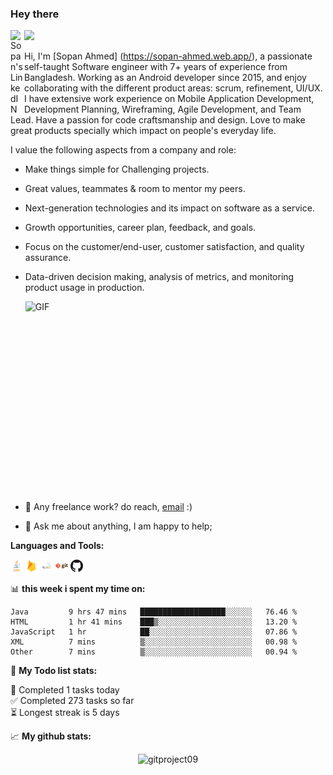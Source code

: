 ### Hey there 

<a href="https://www.linkedin.com/in/sopan-ahmed-abaa8714a/">
  <img align="left" alt="Sopan's LinkedIN" width="22px" src="https://raw.githubusercontent.com/peterthehan/peterthehan/master/assets/linkedin.svg" />
</a>

![](https://visitor-badge.glitch.me/badge?page_id=gitproject09.visitor-badge)

Hi, I'm [Sopan Ahmed] (https://sopan-ahmed.web.app/), a passionate self-taught Software engineer with 7+ years of experience from Bangladesh. Working as an Android developer since 2015, and enjoy collaborating with the different product areas: scrum, refinement, UI/UX. I have extensive work experience on Mobile Application Development, Development Planning, Wireframing, Agile Development, and Team Lead. Have a passion for code craftsmanship and design. Love to make great products specially which impact on people's everyday life.

I value the following aspects from a company and role:
- Make things simple for Challenging projects.
- Great values, teammates & room to mentor my peers.
- Next-generation technologies and its impact on software as a service.
- Growth opportunities, career plan, feedback, and goals.
- Focus on the customer/end-user, customer satisfaction, and quality assurance.
- Data-driven decision making, analysis of metrics, and monitoring product usage in production.

  <img align="right" alt="GIF" src="https://github.com/abhisheknaiidu/abhisheknaiidu/blob/master/code.gif?raw=true" width="500" height="320" />
  
- 💼 Any freelance work? do reach, [email](mailto:spn.ahmed92@gmail.com) :)
- 💬 Ask me about anything, I am happy to help;

**Languages and Tools:**  

<code><img height="20" src="https://raw.githubusercontent.com/github/explore/80688e429a7d4ef2fca1e82350fe8e3517d3494d/topics/java/java.png"></code>
<code><img height="20" src="https://raw.githubusercontent.com/github/explore/80688e429a7d4ef2fca1e82350fe8e3517d3494d/topics/firebase/firebase.png"></code>
<code><img height="20" src="https://raw.githubusercontent.com/github/explore/80688e429a7d4ef2fca1e82350fe8e3517d3494d/topics/mysql/mysql.png"></code>
<code><img height="20" src="https://raw.githubusercontent.com/github/explore/80688e429a7d4ef2fca1e82350fe8e3517d3494d/topics/git/git.png"></code>
<code><img height="20" src="https://raw.githubusercontent.com/github/explore/80688e429a7d4ef2fca1e82350fe8e3517d3494d/topics/github/github.png"></code>

📊 **this week i spent my time on:**
<!--START_SECTION:waka-->

```text
Java         9 hrs 47 mins   ███████████████████░░░░░░   76.46 %
HTML         1 hr 41 mins    ███▒░░░░░░░░░░░░░░░░░░░░░   13.20 %
JavaScript   1 hr            ██░░░░░░░░░░░░░░░░░░░░░░░   07.86 %
XML          7 mins          ▒░░░░░░░░░░░░░░░░░░░░░░░░   00.98 %
Other        7 mins          ▒░░░░░░░░░░░░░░░░░░░░░░░░   00.94 %
```

<!--END_SECTION:waka-->

🚧 **My Todo list stats:**
<!-- TODO-IST:START -->          
🌸  Completed 1 tasks today           
✅  Completed 273 tasks so far           
⏳  Longest streak is 5 days
<!-- TODO-IST:END -->


📈 **My github stats:**  

<p align="center"> <img src="https://github-readme-stats.vercel.app/api?username=gitproject09&show_icons=true&theme=gotham" alt="gitproject09" />
